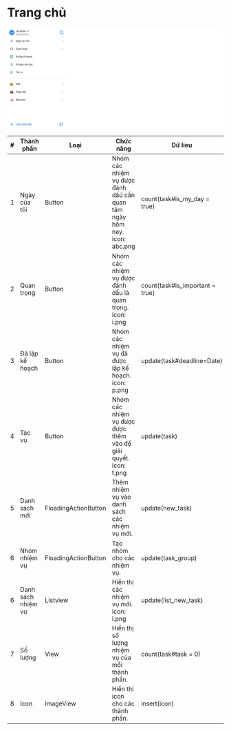 # Trang chủ

![Home page](home.png)

| # | Thành phần         |   Loại               | Chức năng          | Dữ lieu|
|---|--------------------|----------------------|--------------------|------------------------------|
| 1 | Ngày của tôi       | Button               |Nhóm các nhiệm vụ được đánh dấú cần quan tâm ngày hôm nay. icon: abc.png| count(task#is_my_day = true)
| 2 | Quan trọng         | Button               |Nhóm các nhiệm vụ được đánh dấu là quan trọng. icon: i.png| count(task#is_important = true)
| 3 | Đã lập kế hoạch    | Button               |Nhóm các nhiệm vụ đã được lập kế hoạch. icon: p.png| update(task#deadline=Date)
| 4 | Tác vụ             | Button               |Nhóm các nhiệm vụ được được thêm vào để giải quyết. icon: t.png| update(task)
| 5 | Danh sách mới      | FloadingActionButton |Thêm nhiệm vụ vào danh sách các nhiệm vụ mới.     | update(new_task)
| 6 | Nhóm nhiệm vụ      | FloadingActionButton |Tạo nhóm cho các nhiệm vụ.| update(task_group)
| 6 | Danh sách nhiệm vụ | Listview             |Hiển thị các nhiệm vụ mới. icon: l.png            | update(list_new_task)
| 7 | Số lượng           | View                 |Hiển thị số lượng nhiệm vụ của mỗi thành phần. | count(task#task = 0)
| 8 | Icon               | ImageView            |Hiển thị icon cho các thành phần.| insert(icon)|